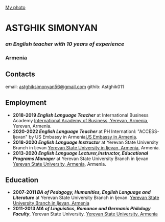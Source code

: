 [My photo](/markdown.jpg)

# **ASTGHIK SIMONYAN**
### *an English teacher with 10 years of experience*
### Armenia

## **Contacts**

email: astghiksimonyan56@gmail.com
githib: Astghik011

## **Employment**

+ **2018-2019 *English Language Teacher*** at International Business Academy [International Academy of Business, Yerevan, Armenia](https://www.facebook.com/IabCentrePage/), Yerevan, Armenia.
+ **2020-2022 *English Language Teacher*** at PH Internationl: "ACCESS-Ijevan" by US Embassy in Armenia[US Embassy in Armenia](https://am.usembassy.gov/).
+ **2018-2020 *English Language Instructor*** at Yerevan State University Branch in Ijevan [Yerevan State University in Ijevan, Armenia](http://ijevan.ysu.am/en/), Armenia. 
+ **2013-2020 *English Language Lecturer,Instructor, Educational Programs Manager*** at Yerevan State University Branch in Ijevan [Yerevan State University, Armenia](http://ijevan.ysu.am/en/), Armenia.

## **Education** 

+ **2007-2011 *BA of Pedagogy, Humanities, English Language and Literature*** at Yerevan State University Branch in Ijevan. [Yerevan State University Branch in Ijevan, Armenia](http://ijevan.ysu.am/en/)
+ **2011-2013 *MA of Linguistics, Romance and Germanic Philology Faculty***, Yerevan State University. [Yerevan State University, Armenia](http://ysu.am/main/en)

